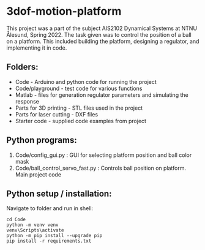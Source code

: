 # 3dof-motion-platform

This project was a part of the subject AIS2102 Dynamical Systems at NTNU Ålesund, Spring 2022. The task given was to control the position of a ball on a platform. This included building the platform, designing a regulator, and implementing it in code.

## Folders:
- Code - Arduino and python code for running the project
- Code/playground - test code for various functions
- Matlab - files for generation regulator parameters and simulating the response
- Parts for 3D printing - STL files used in the project
- Parts for laser cutting - DXF files
- Starter code - supplied code examples from project 

## Python programs:
1.	Code/config_gui.py : GUI for selecting platform position and ball color mask
2.	Code/ball_control_servo_fast.py : Controls ball position on platform. Main project code


## Python setup / installation:

Navigate to folder and run in shell:
```console
cd Code
python -m venv venv
venv\Scripts\activate
python -m pip install --upgrade pip
pip install -r requirements.txt
```